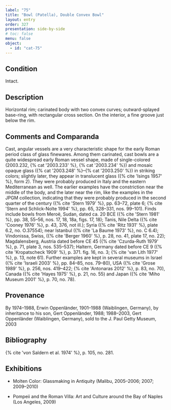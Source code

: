 ```yaml
---
label: "75"
title: "Bowl (Patella), Double Convex Bowl"
layout: entry
order: 327
presentation: side-by-side
# toc: false
menu: false
object:
  - id: "cat-75"
---
```


## Condition

Intact.

## Description

Horizontal rim; carinated body with two convex curves; outward-splayed base-ring, with rectangular cross section. On the interior, a fine groove just below the rim.

## Comments and Comparanda

Cast, angular vessels are a very characteristic shape for the early Roman period class of glass finewares. Among them carinated, cast bowls are a quite widespread early Roman vessel shape, made of single-colored (2003.232, {% cat '2003.233' %}, {% cat '2003.234' %}) and mosaic opaque glass ({% cat '2003.248' %}–{% cat '2003.250' %}) in striking colors; slightly later, they appear in translucent glass ({% cite 'Isings 1957' %}, form 2). They were probably produced in Italy and the eastern Mediterranean as well. The earlier examples have the constriction near the middle of the body, and the later near the rim, like the examples in the JPGM collection, indicating that they were probably produced in the second quarter of the century ({% cite 'Stern 1979' %}, pp. 63–72, plate 6; {% cite 'Stern and Schlick-Nolte 1994' %}, pp. 65, 328–331, nos. 99–101). Finds include bowls from Meroë, Sudan, dated ca. 20 BCE ({% cite 'Stern 1981' %}, pp. 38, 55–56, nos. 17, 18, 18a, figs. 17, 18); Tanis, Nile Delta ({% cite 'Cooney 1976' %}, p. 43, 376, not ill.); Syria ({% cite 'Ritz 1931' %}, plate 6.2, no. O.37554); near Istanbul ({% cite 'La Baume 1973' %}, no. C 6.4); Vindonissa, Swiss, ({% cite 'Berger 1960' %}, p. 28, no. 41, plate 17, no. 22); Magdalensberg, Austria dated before CE 45 ({% cite 'Czurda-Ruth 1979' %}, p. 71, plate 3, nos. 535–537); Haltern, Germany dated before CE 9 ({% cite 'Kropatscheck 1909' %}, p. 371. fig. 16, no. 3; {% cite 'van Lith 1977' %}, p. 13, note 61). Further examples are kept in several museums in Israel ({% cite 'Israeli 2003' %}, pp. 84–85, nos. 79–80), USA ({% cite 'Grose 1989' %}, p. 256, nos. 419–422; {% cite 'Antonaras 2012' %}, p. 83, no. 70), Canada ({% cite 'Hayes 1975' %}, p. 21, no. 55) and Japan ({% cite 'Miho Museum 2001' %}, p. 70, no. 78).

## Provenance

By 1974–1988, Erwin Oppenländer, 1901–1988 (Waiblingen, Germany), by inheritance to his son, Gert Oppenländer, 1988; 1988–2003, Gert Oppenländer (Waiblingen, Germany), sold to the J. Paul Getty Museum, 2003

## Bibliography

{% cite 'von Saldern et al. 1974' %}, p. 105, no. 281.

## Exhibitions

-   Molten Color: Glassmaking in Antiquity (Malibu, 2005–2006; 2007; 2009–2010)

-   Pompeii and the Roman Villa: Art and Culture around the Bay of Naples (Los Angeles, 2009)
